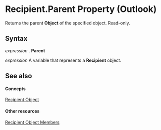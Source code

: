 
# Recipient.Parent Property (Outlook)

Returns the parent  **Object** of the specified object. Read-only.


## Syntax

 _expression_ . **Parent**

 _expression_ A variable that represents a **Recipient** object.


## See also


#### Concepts


[Recipient Object](8cee4d79-ec55-52a4-710b-6456944ca86d.md)
#### Other resources


[Recipient Object Members](70e34018-95de-7fcf-1331-9be61a8675a2.md)
